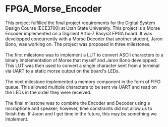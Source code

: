 # FPGA_Morse_Encoder
This project fulfilled the final project requirements for the Digital System Design Course (ECE3700) at Utah State University. 
This project is a Morse Encoder implemented on a Digilient Artix-7 Basys3 FPGA board. It was developped concurrently
with a Morse Decoder that another student, Jaron Bono, was working on. The project was proposed in three milestones. 
<br>
<br>
The first milestone was to implement a LUT to convert ASCII characters to a binary implementation of Morse that myself and Jaron Bono developped. This LUT 
was then used to convert a single character sent from a terminal via UART to a static morse output on the board's LEDs.
<br>
<br>
The next milestone implemented a memory component in the form of FIFO queue. This allowed multiple characters to be sent via UART and read on the LEDs in the order they 
were received. 
<br>
<br>
The final milestone was to combine the Encoder and Decoder using a microphone and speaker; however, time constraints did not allow us to finish this. If Jaron and I get 
time in the future, this may be something we implement. 

